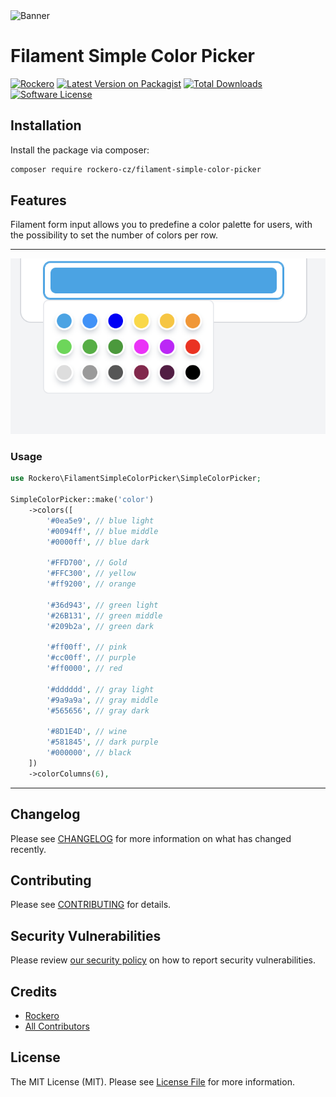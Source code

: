 <picture>
    <source
        media="(prefers-color-scheme: dark)"
        srcset="https://banners.beyondco.de/Filament%20-%20Simple%20Color%20Picker.png?theme=dark&packageManager=composer+require&packageName=rockero-cz%2Ffilament-simple-color-picker&pattern=diagonalStripes&style=style_1&description=Set+your+colors+simple+way...&md=1&showWatermark=1&fontSize=100px&images=https%3A%2F%2Flaravel.com%2Fimg%2Flogomark.min.svg"
    />
      <img alt="Banner" src="https://banners.beyondco.de/Filament%20-%20Simple%20Color%20Picker.png?theme=dark&packageManager=composer+require&packageName=rockero-cz%2Ffilament-simple-color-picker&pattern=diagonalStripes&style=style_1&description=Set+your+colors+simple+way...&md=1&showWatermark=1&fontSize=100px&images=https%3A%2F%2Flaravel.com%2Fimg%2Flogomark.min.svg">
</picture>

# Filament Simple Color Picker
[![Rockero](https://img.shields.io/badge/Rockero-yellow)](https://rockero.cz)
[![Latest Version on Packagist](https://img.shields.io/packagist/v/rockero-cz/filament-simple-color-picker.svg?style=flat-square)](https://packagist.org/packages/rockero-cz/filament-simple-color-picker)
[![Total Downloads](https://img.shields.io/packagist/dt/rockero-cz/filament-simple-color-picker.svg?style=flat-square)](https://packagist.org/packages/rockero-cz/filament-simple-color-picker)
[![Software License](https://img.shields.io/badge/license-MIT-brightgreen.svg)](LICENSE)

## Installation

Install the package via composer:

```bash
composer require rockero-cz/filament-simple-color-picker
```

## Features

Filament form input allows you to predefine a color palette for users, with the possibility to set the number of colors per row.

---

![Alt text](/assets/simple-color-picker.png "Simple color picker")

### Usage

```php
use Rockero\FilamentSimpleColorPicker\SimpleColorPicker;

SimpleColorPicker::make('color')
    ->colors([
        '#0ea5e9', // blue light
        '#0094ff', // blue middle
        '#0000ff', // blue dark

        '#FFD700', // Gold
        '#FFC300', // yellow
        '#ff9200', // orange

        '#36d943', // green light
        '#26B131', // green middle
        '#209b2a', // green dark

        '#ff00ff', // pink
        '#cc00ff', // purple
        '#ff0000', // red

        '#dddddd', // gray light
        '#9a9a9a', // gray middle
        '#565656', // gray dark

        '#8D1E4D', // wine
        '#581845', // dark purple
        '#000000', // black
    ])
    ->colorColumns(6),
```

---

## Changelog

Please see [CHANGELOG](CHANGELOG.md) for more information on what has changed recently.

## Contributing

Please see [CONTRIBUTING](CONTRIBUTING.md) for details.

## Security Vulnerabilities

Please review [our security policy](../../security/policy) on how to report security vulnerabilities.

## Credits

-   [Rockero](https://github.com/rockero-cz)
-   [All Contributors](../../contributors)

## License

The MIT License (MIT). Please see [License File](LICENSE.md) for more information.
